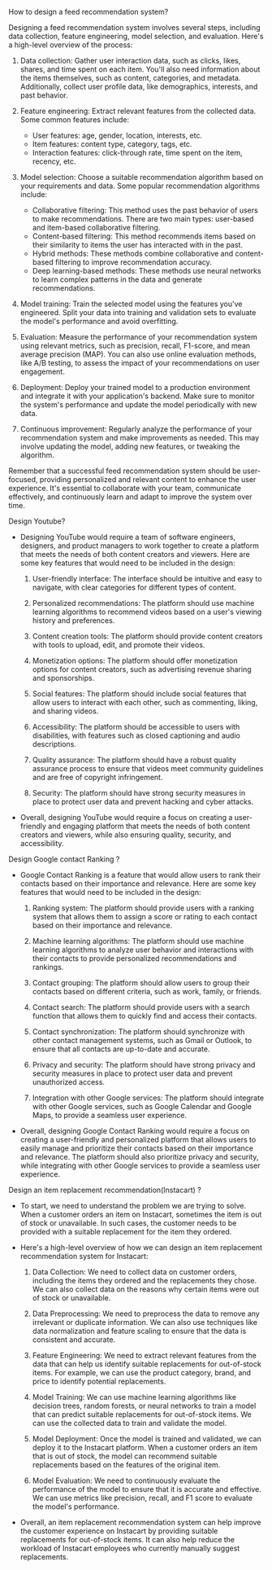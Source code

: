 How to design a feed recommendation system?

Designing a feed recommendation system involves several steps, including data collection, feature engineering, model selection, and evaluation. Here's a high-level overview of the process:

1. Data collection: Gather user interaction data, such as clicks, likes, shares, and time spent on each item. You'll also need information about the items themselves, such as content, categories, and metadata. Additionally, collect user profile data, like demographics, interests, and past behavior.

2. Feature engineering: Extract relevant features from the collected data. Some common features include:

   - User features: age, gender, location, interests, etc.
   - Item features: content type, category, tags, etc.
   - Interaction features: click-through rate, time spent on the item, recency, etc.

3. Model selection: Choose a suitable recommendation algorithm based on your requirements and data. Some popular recommendation algorithms include:

   - Collaborative filtering: This method uses the past behavior of users to make recommendations. There are two main types: user-based and item-based collaborative filtering.
   - Content-based filtering: This method recommends items based on their similarity to items the user has interacted with in the past.
   - Hybrid methods: These methods combine collaborative and content-based filtering to improve recommendation accuracy.
   - Deep learning-based methods: These methods use neural networks to learn complex patterns in the data and generate recommendations.

4. Model training: Train the selected model using the features you've engineered. Split your data into training and validation sets to evaluate the model's performance and avoid overfitting.

5. Evaluation: Measure the performance of your recommendation system using relevant metrics, such as precision, recall, F1-score, and mean average precision (MAP). You can also use online evaluation methods, like A/B testing, to assess the impact of your recommendations on user engagement.

6. Deployment: Deploy your trained model to a production environment and integrate it with your application's backend. Make sure to monitor the system's performance and update the model periodically with new data.

7. Continuous improvement: Regularly analyze the performance of your recommendation system and make improvements as needed. This may involve updating the model, adding new features, or tweaking the algorithm.

Remember that a successful feed recommendation system should be user-focused, providing personalized and relevant content to enhance the user experience. It's essential to collaborate with your team, communicate effectively, and continuously learn and adapt to improve the system over time.

Design Youtube?

- Designing YouTube would require a team of software engineers, designers, and product managers to work together to create a platform that meets the
  needs of both content creators and viewers. Here are some key features that would need to be included in the design:

   1. User-friendly interface: The interface should be intuitive and easy to navigate, with clear categories for different types of content.

   2. Personalized recommendations: The platform should use machine learning algorithms to recommend videos based on a user's viewing history and preferences.

   3. Content creation tools: The platform should provide content creators with tools to upload, edit, and promote their videos.

   4. Monetization options: The platform should offer monetization options for content creators, such as advertising revenue sharing and sponsorships.

   5. Social features: The platform should include social features that allow users to interact with each other, such as commenting, liking, and sharing videos.

   6. Accessibility: The platform should be accessible to users with disabilities, with features such as closed captioning and audio descriptions.

   7. Quality assurance: The platform should have a robust quality assurance process to ensure that videos meet community guidelines and are free of copyright           infringement.

   8. Security: The platform should have strong security measures in place to protect user data and prevent hacking and cyber attacks.

- Overall, designing YouTube would require a focus on creating a user-friendly and engaging platform that meets the needs of both content creators and viewers,     while also ensuring quality, security, and accessibility.

Design Google contact Ranking ?

- Google Contact Ranking is a feature that would allow users to rank their contacts based on their importance and relevance. Here are some key features 
  that would need to be included in the design:

   1. Ranking system: The platform should provide users with a ranking system that allows them to assign a score or rating to each contact based on their               importance and relevance.

   2. Machine learning algorithms: The platform should use machine learning algorithms to analyze user behavior and interactions with their contacts to provide         personalized recommendations and rankings.

   3. Contact grouping: The platform should allow users to group their contacts based on different criteria, such as work, family, or friends.

   4. Contact search: The platform should provide users with a search function that allows them to quickly find and access their contacts.

   5. Contact synchronization: The platform should synchronize with other contact management systems, such as Gmail or Outlook, to ensure that all contacts are         up-to-date and accurate.

   6. Privacy and security: The platform should have strong privacy and security measures in place to protect user data and prevent unauthorized access.

   7. Integration with other Google services: The platform should integrate with other Google services, such as Google Calendar and Google Maps, to provide a           seamless user experience.

- Overall, designing Google Contact Ranking would require a focus on creating a user-friendly and personalized platform that allows users to easily manage and       prioritize their contacts based on their importance and relevance. The platform should also prioritize privacy and security, while integrating with other Google   services to provide a seamless user experience.

Design an item replacement recommendation(Instacart) ?


- To start, we need to understand the problem we are trying to solve. When a customer orders an item on Instacart, sometimes the item is out of stock or             unavailable. In such cases, the customer needs to be provided with a suitable replacement for the item they ordered. 

- Here's a high-level overview of how we can design an item replacement recommendation system for Instacart:

   1. Data Collection: We need to collect data on customer orders, including the items they ordered and the replacements they chose. We can also collect data on         the reasons why certain items were out of stock or unavailable.

   2. Data Preprocessing: We need to preprocess the data to remove any irrelevant or duplicate information. We can also use techniques like data normalization and       feature scaling to ensure that the data is consistent and accurate.

   3. Feature Engineering: We need to extract relevant features from the data that can help us identify suitable replacements for out-of-stock items. For example,       we can use the product category, brand, and price to identify potential replacements.

   4. Model Training: We can use machine learning algorithms like decision trees, random forests, or neural networks to train a model that can predict suitable         replacements for out-of-stock items. We can use the collected data to train and validate the model.

   5. Model Deployment: Once the model is trained and validated, we can deploy it to the Instacart platform. When a customer orders an item that is out of stock,       the model can recommend suitable replacements based on the features of the original item.

   6. Model Evaluation: We need to continuously evaluate the performance of the model to ensure that it is accurate and effective. We can use metrics like               precision, recall, and F1 score to evaluate the model's performance.

- Overall, an item replacement recommendation system can help improve the customer experience on Instacart by providing suitable replacements for out-of-stock       items. It can also help reduce the workload of Instacart employees who currently manually suggest replacements.


